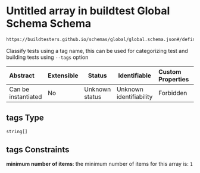 # Untitled array in buildtest Global Schema Schema

```txt
https://buildtesters.github.io/schemas/global/global.schema.json#/definitions/tags
```

Classify tests using a tag name, this can be used for categorizing test and building tests using `--tags` option


| Abstract            | Extensible | Status         | Identifiable            | Custom Properties | Additional Properties | Access Restrictions | Defined In                                                                  |
| :------------------ | ---------- | -------------- | ----------------------- | :---------------- | --------------------- | ------------------- | --------------------------------------------------------------------------- |
| Can be instantiated | No         | Unknown status | Unknown identifiability | Forbidden         | Allowed               | none                | [global.schema.json\*](../../out/global.schema.json "open original schema") |

## tags Type

`string[]`

## tags Constraints

**minimum number of items**: the minimum number of items for this array is: `1`
